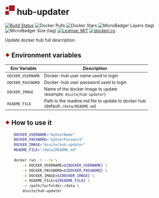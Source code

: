 # ![](https://github.com/docker-suite/artwork/raw/master/logo/png/logo_32.png) hub-updater
[![Build Status](http://jenkins.hexocube.fr/job/docker-suite/job/hub-updater/badge/icon?color=green&style=flat-square)](http://jenkins.hexocube.fr/job/docker-suite/job/hub-updater/)
![Docker Pulls](https://img.shields.io/docker/pulls/dsuite/hub-updater.svg?style=flat-square)
![Docker Stars](https://img.shields.io/docker/stars/dsuite/hub-updater.svg?style=flat-square)
![MicroBadger Layers (tag)](https://img.shields.io/microbadger/layers/dsuite/hub-updater/latest.svg?style=flat-square)
![MicroBadger Size (tag)](https://img.shields.io/microbadger/image-size/dsuite/hub-updater/latest.svg?style=flat-square)
[![License: MIT](https://img.shields.io/badge/License-MIT-brightgreen.svg?style=flat-square)](https://opensource.org/licenses/MIT)
[![dockeri.co](https://dockeri.co/image/dsuite/hub-updater)](https://hub.docker.com/r/dsuite/hub-updater)

Update docker hub full description.


## ![](https://github.com/docker-suite/artwork/raw/master/various/pin/png/pin_16.png) Environment variables

<table>
 <thead>
  <tr>
   <th>Env Variable</th>
   <th>Description</th>
  </tr>
 </thead>
 <tbody>
  <tr>
   <td><code>DOCKER_USERNAME</code></td>
   <td>Docker-hub user name used to login</td>
  </tr>
  <tr>
   <td><code>DOCKER_PASSWORD</code></td>
   <td>Docker-hub user password used to login</td>
  </tr>
  <tr>
   <td><code>DOCKER_IMAGE</code></td>
   <td>Name of the docker image to update<br/>(example: <code>dsuite/hub-updater</code>)</td>
  </tr>
  <tr>
   <td><code>README_FILE</code></td>
   <td>Path to the readme.md file to update to docker hub<br/>(default: <code>/data/README.md</code>)</td>
  </tr>
 </tbody>
</table>


## ![](https://github.com/docker-suite/artwork/raw/master/various/pin/png/pin_16.png) How to use it

```bash
    DOCKER_USERNAME="myUserName" 
    DOCKER_PASSWORD="myUserPassword" 
    DOCKER_IMAGE="dsuite/hub-updater" 
    README_FILE="/data/README.md" 

	docker run -t --rm \
		-e DOCKER_USERNAME=${DOCKER_USERNAME} \
		-e DOCKER_PASSWORD=${DOCKER_PASSWORD} \
		-e DOCKER_IMAGE=${DOCKER_IMAGE} \
		-e README_FILE=${README_FILE} \
		-v /path/to/folder:/data \
		dsuite/hub-updater
```


[alpine]: http://alpinelinux.org/
[docker-suite]: https://github.com/docker-suite/
[alpine-base]: https://github.com/docker-suite/alpine-base/
